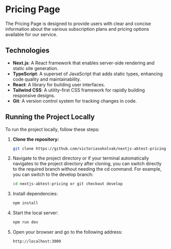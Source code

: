 # Pricing Page

The Pricing Page is designed to provide users with clear and concise information about the various subscription plans and pricing options available for our service.

## Technologies

- **Next.js**: A React framework that enables server-side rendering and static site generation.
- **TypeScript**: A superset of JavaScript that adds static types, enhancing code quality and maintainability.
- **React**: A library for building user interfaces.
- **Tailwind CSS**: A utility-first CSS framework for rapidly building responsive designs.
- **Git**: A version control system for tracking changes in code.

## Running the Project Locally

To run the project locally, follow these steps:

1. **Clone the repository:**

   ```bash
   git clone https://github.com/victoriasokolvak/nextjs-abtest-pricing.git

2. Navigate to the project directory or if your terminal automatically navigates to the project directory after cloning, you can switch directly to the required branch without needing the cd command. For example, you can switch to the develop branch:
   
   ```bash
   cd nextjs-abtest-pricing or git checkout develop

3. Install dependencies:

   ```bash
   npm install

5. Start the local server:
   
   ```bash
   npm run dev

6. Open your browser and go to the following address:

   ```bash
   http://localhost:3000
